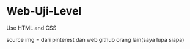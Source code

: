 # Web-Uji-Level
Use HTML and CSS

source img = dari pinterest dan web github orang lain(saya lupa siapa)
